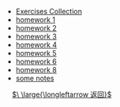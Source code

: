 - [Exercises Collection](courses/财务报表分析/exercises.md)
- [homework 1](courses/财务报表分析/作业1.md)
- [homework 2](courses/财务报表分析/作业2.md)
- [homework 3](courses/财务报表分析/作业3.md)
- [homework 4](courses/财务报表分析/作业4.md)
- [homework 5](courses/财务报表分析/作业5.md)
- [homework 6](courses/财务报表分析/作业6.md)
- [homework 8](courses/财务报表分析/作业8.md)
- [some notes](courses/财务报表分析/财报笔记.md)

&nbsp;
&nbsp;
[$\ \large{\longleftarrow 返回}$](courses/README.md)